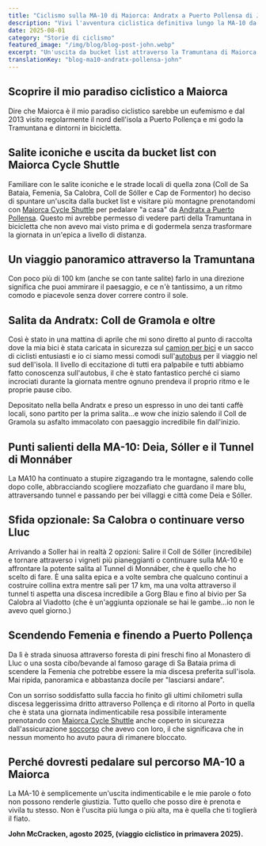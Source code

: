 ```yaml
---
title: "Ciclismo sulla MA-10 di Maiorca: Andratx a Puerto Pollensa di John McCracken"
description: "Vivi l'avventura ciclistica definitiva lungo la MA-10 da Andratx a Puerto Pollensa attraverso la stupenda Tramuntana."
date: 2025-08-01
category: "Storie di ciclismo"
featured_image: "/img/blog/blog-post-john.webp"
excerpt: "Un'uscita da bucket list attraverso la Tramuntana di Maiorca: salite panoramiche, scogliere mozzafiato e discese indimenticabili da Andratx a Puerto Pollensa."
translationKey: "blog-ma10-andratx-pollensa-john"
---
```


## Scoprire il mio paradiso ciclistico a Maiorca

Dire che Maiorca è il mio paradiso ciclistico sarebbe un eufemismo e dal 2013 visito regolarmente il nord dell'isola a Puerto Pollença e mi godo la Tramuntana e dintorni in bicicletta.

## Salite iconiche e uscita da bucket list con Maiorca Cycle Shuttle

Familiare con le salite iconiche e le strade locali di quella zona (Coll de Sa Bataia, Femenia, Sa Calobra, Coll de Sóller e Cap de Formentor) ho deciso di spuntare un'uscita dalla bucket list e visitare più montagne prenotandomi con <a href="https://mallorcacycleshuttle.company.site/products/Scheduled-Bike-Buses-c15728235" target="_blank">Maiorca Cycle Shuttle</a> per pedalare "a casa" da <a href="/it/shuttle-bici/guida-andratx-pollenca/" target="_blank">Andratx a Puerto Pollensa</a>. Questo mi avrebbe permesso di vedere parti della Tramuntana in bicicletta che non avevo mai visto prima e di godermela senza trasformare la giornata in un'epica a livello di distanza.

## Un viaggio panoramico attraverso la Tramuntana

Con poco più di 100 km (anche se con tante salite) farlo in una direzione significa che puoi ammirare il paesaggio, e ce n'è tantissimo, a un ritmo comodo e piacevole senza dover correre contro il sole.

## Salita da Andratx: Coll de Gramola e oltre

Così è stato in una mattina di aprile che mi sono diretto al punto di raccolta dove la mia bici è stata caricata in sicurezza sul <a href="https://mallorcacycleshuttle.company.site/products/Scheduled-Bike-Buses-c15728235" target="_blank">camion per bici</a> e un sacco di ciclisti entusiasti e io ci siamo messi comodi sull'<a href="https://mallorcacycleshuttle.company.site/products/Scheduled-Bike-Buses-c15728235" target="_blank">autobus</a> per il viaggio nel sud dell'isola. Il livello di eccitazione di tutti era palpabile e tutti abbiamo fatto conoscenza sull'autobus, il che è stato fantastico perché ci siamo incrociati durante la giornata mentre ognuno prendeva il proprio ritmo e le proprie pause cibo.

Depositato nella bella Andratx e preso un espresso in uno dei tanti caffè locali, sono partito per la prima salita…e wow che inizio salendo il Coll de Gramola su asfalto immacolato con paesaggio incredibile fin dall'inizio.

## Punti salienti della MA-10: Deia, Sóller e il Tunnel di Monnáber

La MA10 ha continuato a stupire zigzagando tra le montagne, salendo colle dopo colle, abbracciando scogliere mozzafiato che guardano il mare blu, attraversando tunnel e passando per bei villaggi e città come Deia e Sóller.

## Sfida opzionale: Sa Calobra o continuare verso Lluc

Arrivando a Soller hai in realtà 2 opzioni: Salire il Coll de Sóller (incredibile) e tornare attraverso i vigneti più pianeggianti o continuare sulla MA-10 e affrontare la potente salita al Tunnel di Monnáber, che è quello che ho scelto di fare. È una salita epica e a volte sembra che qualcuno continui a costruire collina extra mentre sali per 17 km, ma una volta attraverso il tunnel ti aspetta una discesa incredibile a Gorg Blau e fino al bivio per Sa Calobra al Viadotto (che è un'aggiunta opzionale se hai le gambe…io non le avevo quel giorno.)

## Scendendo Femenia e finendo a Puerto Pollença

Da lì è strada sinuosa attraverso foresta di pini freschi fino al Monastero di Lluc o una sosta cibo/bevande al famoso garage di Sa Bataia prima di scendere la Femenia che potrebbe essere la mia discesa preferita sull'isola. Mai ripida, panoramica e abbastanza docile per "lasciarsi andare".

Con un sorriso soddisfatto sulla faccia ho finito gli ultimi chilometri sulla discesa leggerissima dritto attraverso Pollença e di ritorno al Porto in quella che è stata una giornata indimenticabile resa possibile interamente prenotando con <a href="https://mallorcacycleshuttle.company.site/products/Scheduled-Bike-Buses-c15728235" target="_blank">Maiorca Cycle Shuttle</a> anche coperto in sicurezza dall'assicurazione <a href="https://mallorcacycleshuttle.company.site/products/Rescue-&-Recovery-c15728236" target="_blank">soccorso</a> che avevo con loro, il che significava che in nessun momento ho avuto paura di rimanere bloccato.

## Perché dovresti pedalare sul percorso MA-10 a Maiorca

La MA-10 è semplicemente un'uscita indimenticabile e le mie parole o foto non possono renderle giustizia. Tutto quello che posso dire è prenota e vivila tu stesso. Non è l'uscita più lunga o più alta, ma è quella che ti toglierà il fiato.

**John McCracken, agosto 2025, (viaggio ciclistico in primavera 2025).**
